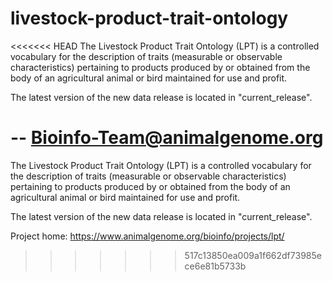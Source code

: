 # livestock-product-trait-ontology

<<<<<<< HEAD
The Livestock Product Trait Ontology (LPT) is a controlled vocabulary 
for the description of traits (measurable or observable characteristics) 
pertaining to products produced by or obtained from the body of an 
agricultural animal or bird maintained for use and profit. 

The latest version of the new data release is located in "current_release".

--
Bioinfo-Team@animalgenome.org
=======
The Livestock Product Trait Ontology (LPT) is a controlled vocabulary for the description of traits (measurable or observable characteristics) pertaining to products produced by or obtained from the body of an agricultural animal or bird maintained for use and profit. 

The latest version of the new data release is located in "current_release".

Project home: https://www.animalgenome.org/bioinfo/projects/lpt/
>>>>>>> 517c13850ea009a1f662df73985ece6e81b5733b

